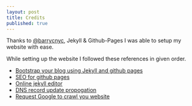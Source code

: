```yaml
---
layout: post
title: Credits
published: true
---
```


Thanks to [@barrycnyc](https://twitter.com/barrycnyc), Jekyll & Github-Pages I was able to setup my website with ease. 

While setting up the website I followed these references in given order. 

- [Bootstrap your blog using Jekyll and github pages](https://www.smashingmagazine.com/2014/08/build-blog-jekyll-github-pages/)
- [SEO for github pages](https://github.com/jekyll/jekyll-seo-tag#usage)
- [Online jekyll editor](https://prose.io)
- [DNS record update propogation](https://www.whatsmydns.net)
- [Request Google to crawl you website](http://stackoverflow.com/questions/9466360/how-to-request-google-to-re-crawl-my-website)

